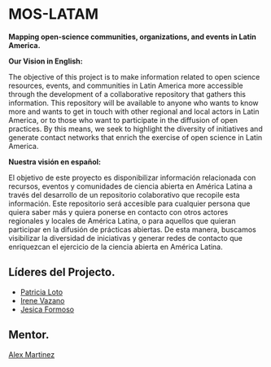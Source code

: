 # MOS-LATAM

**Mapping open-science communities, organizations, and events in Latin America.**

**Our Vision in English:**

The objective of this project is to make information related to open science resources, events, and communities in Latin America more accessible through the development of a collaborative repository that gathers this information. This repository will be available to anyone who wants to know more and wants to get in touch with other regional and local actors in Latin America, or to those who want to participate in the diffusion of open practices. By this means, we seek to highlight the diversity of initiatives and generate contact networks that enrich the exercise of open science in Latin America.


**Nuestra visión en español:**

El objetivo de este proyecto es disponibilizar información relacionada con recursos, eventos y comunidades de ciencia abierta en América Latina a través del desarrollo de un repositorio colaborativo que recopile esta información. Este repositorio será accesible para cualquier persona que quiera saber más y quiera ponerse en contacto con otros actores regionales y locales de América Latina, o para aquellos que quieran participar en la difusión de prácticas abiertas. De esta manera, buscamos visibilizar la diversidad de iniciativas y generar redes de contacto que enriquezcan el ejercicio de la ciencia abierta en América Latina.


## **Líderes del Projecto.**

* [Patricia Loto](https://github.com/PatriLoto)
* [Irene Vazano](https://github.com/4iro)
* [Jesica Formoso](https://github.com/JFormoso)

## Mentor.

[Alex Martinez](@mxrtinez)


